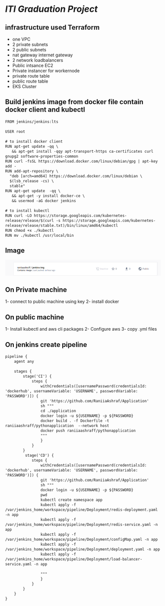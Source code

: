 # ***ITI Graduation Project***
## infrastructure used Terraform
- one VPC
- 2 private subnets
- 2 public subnets 
- nat gateway
 internet gateway
 - 2 network loadbalancers
 - Public intsance EC2
 - Private instancer for workernode
 - private route table
 - public route table 
 - EKS Cluster
 
 ## Build jenkins image from docker file contain docker client and kubectl
 ```
 FROM jenkins/jenkins:lts

USER root

# to install docker client
RUN apt-get update -qq \
    && apt-get install -qqy apt-transport-https ca-certificates curl gnupg2 software-properties-common
RUN curl -fsSL https://download.docker.com/linux/debian/gpg | apt-key add -
RUN add-apt-repository \
   "deb [arch=amd64] https://download.docker.com/linux/debian \
   $(lsb_release -cs) \
   stable"
RUN apt-get update  -qq \
    && apt-get -y install docker-ce \
    && usermod -aG docker jenkins
    
# to install kubectl
RUN curl -LO https://storage.googleapis.com/kubernetes-release/release/$(curl -s https://storage.googleapis.com/kubernetes-release/release/stable.txt)/bin/linux/amd64/kubectl
RUN chmod +x ./kubectl
RUN mv ./kubectl /usr/local/bin
 ```
 ## Image 
   <div>
  <img src="https://github.com/RaniiaAshraf/ITI_Graduationproject/blob/main/screenshots/image.png" > 
  </div>

## On Private machine
1- connect to public machine using key 
2- install docker 

## On public machine 
1- Install kubectl and aws cli packages
2- Configure aws 
3- copy .yml files 

## On jenkins create pipeline 
```
pipeline {
    agent any

    stages {
        stage('CI') {
            steps {
                withCredentials([usernamePassword(credentialsId: 'dockerhub', usernameVariable: 'USERNAME', passwordVariable: 'PASSWORD')]) {
                git 'https://github.com/RaniiaAshraf/Application'
                sh """
                cd ./application
                docker login -u ${USERNAME} -p ${PASSWORD}
                docker build . -f Dockerfile -t raniiaashraff/pythonapplication  --network host
                docker push raniiaashraff/pythonapplication
                """
                }
            }
        }
         stage('CD') {
            steps {
                withCredentials([usernamePassword(credentialsId: 'dockerhub', usernameVariable: 'USERNAME', passwordVariable: 'PASSWORD')]) {
                git 'https://github.com/RaniiaAshraf/Application'
                sh """
                docker login -u ${USERNAME} -p ${PASSWORD}
                pwd
                kubectl create namespace app
                kubectl apply -f /var/jenkins_home/workspace/pipeline/Deployment/redis-deployment.yaml -n app
                kubectl apply -f /var/jenkins_home/workspace/pipeline/Deployment/redis-service.yaml -n app
                kubectl apply -f /var/jenkins_home/workspace/pipeline/Deployment/configMap.yaml -n app
                kubectl apply -f /var/jenkins_home/workspace/pipeline/Deployment/deployment.yaml -n app
                kubectl apply -f /var/jenkins_home/workspace/pipeline/Deployment/load-balancer-service.yaml -n app
            
                """
                }
            }
        }
    }
}
```


